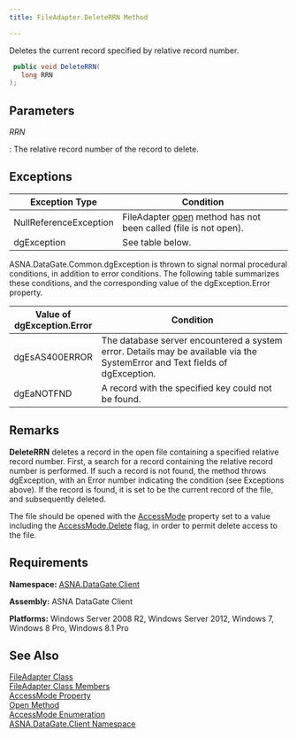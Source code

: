```yaml
---
title: FileAdapter.DeleteRRN Method

---
```


Deletes the current record specified by relative record number.

```cs
 public void DeleteRRN(
   long RRN
);
```

## Parameters



 *RRN* 

: The relative record number of the record to delete.
					


## Exceptions



| Exception Type | Condition |
| ---- | ---- |
| NullReferenceException | FileAdapter [open](file-adapter-class-open-method.html) method has not been called (file is not open). |
| dgException | See table below. |



ASNA.DataGate.Common.dgException is thrown to signal normal procedural conditions, in addition to error conditions. The following table summarizes these conditions, and the corresponding value of the dgException.Error property.
<br />



| Value of 							<br /> 							dgException.Error | Condition |
| ---- | ---- |
| dgEsAS400ERROR | The database server encountered a system error. Details may be available via the SystemError and Text fields of dgException. |
| dgEaNOTFND | A record with the specified key could not be found. |



## Remarks

**DeleteRRN** deletes a record in the open file containing a specified relative record number. First, a search for a record containing the relative record number is performed. If such a record is not found, the method throws dgException, with an Error number indicating the condition (see Exceptions above). If the record is found, it is set to be the current record of the file, and subsequently deleted.

The file should be opened with the [ AccessMode](file-adapter-class-access-mode-property.html) property set to a value including the [AccessMode.Delete](access-mode-enumeration.html) flag, in order to permit delete access to the file.
## Requirements

<span> **Namespace:** [ASNA.DataGate.Client](datagate-client-namespace.html) </span> 

<span> **Assembly:** ASNA DataGate Client</span> 

<span> **Platforms:** Windows Server 2008 R2, Windows Server 2012, Windows 7, Windows 8 Pro, Windows 8.1 Pro</span> 
## See Also


[FileAdapter Class](file-adapter-class.html)
      <br />
[FileAdapter Class Members](file-adapter-members.html)
      <br />
[AccessMode Property](file-adapter-class-access-mode-property.html)
      <br />
[Open Method](file-adapter-class-open-method.html)
      <br />
[AccessMode Enumeration](access-mode-enumeration.html)
      <br />
[ASNA.DataGate.Client Namespace](datagate-client-namespace.html)

